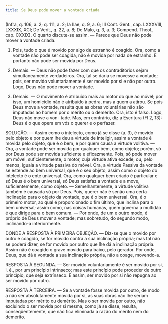 ```yaml
---
title: Se Deus pode mover a vontade criada
---
```


(Infra, q. 106, a. 2; q. 111, a. 2; Ia IIae, q. 9, a. 6; III Cont. Gent., cap. LXXXVIII, LXXXIX, XCI; De Verit., q. 22, a. 8; De Malo, q. 3, a. 3; Compend. Theol., cap. CXXIX).
  O quarto discute-se assim. — Parece que Deus não pode mover a vontade criada.  

1. Pois, tudo o que é movido por algo de estranho é coagido. Ora, como a vontade não pode ser coagida, não é movida por nada de estranho. E portanto não pode ser movida por Deus.  

2. Demais. — Deus não pode fazer com que os contraditórios sejam simultaneamente verdadeiros. Ora, tal se daria se movesse a vontade; pois, ser movido voluntariamente é ser movido por si e não por outro. Logo, Deus não pode mover a vontade.  

3. Demais. — O movimento é atribuído mais ao motor do que ao móvel; por isso, um homicídio não é atribuído à pedra, mas a quem a atirou. Se pois Deus move a vontade, resulta que as obras voluntárias não são imputadas ao homem por o mérito ou o demérito. Ora, isto é falso. Logo, Deus não move a von- tade.  Mas, em contrário, diz a Escritura (Fl 2, 13): Deus é o que opera em vós o querer e o perfazer.  

SOLUÇÃO. — Assim como o intelecto, como já se disse (a. 3), é movido pelo objeto e por quem lhe deu a virtude de inteligir, assim a vontade é movida pelo objeto, que é o bem, e por quem causa a virtude volitiva. — Ora, a vontade pode ser movida por qualquer bem, como objeto; porém, só por Deus pode ser movida suficiente e eficazmente. Pois, só pode mover um móvel, suficientemente, o motor, cuja virtude ativa excede, ou, pelo menos, iguala a virtude passiva do móvel. Ora, a virtude Passiva da vontade se estende ao bem universal, que é o seu objeto, assim como o objeto do intelecto é o ente universal. Ora, como qualquer bem criado é particular e só Deus é o bem universal, só Deus satisfaz a vontade e a move, suficientemente, como objeto. — Semelhantemente, a virtude volitiva também é causada só por Deus. Pois, querer não é senão uma certa inclinação para o objeto da vontade, que é o bem universal. Ora, é o primeiro motor, ao qual é proporcionado o fim último, que inclina para o bem universal; assim como, nas coisas humanas, quem governa a multidão é que dirige para o bem comum. — Por onde, de um e outro modo, é próprio de Deus mover a vontade; mas sobretudo, do segundo modo, inclinando-a interiormente.  

DONDE A RESPOSTA À PRIMEIRA OBJEÇÃO. — Diz-se que o movido por outro é coagido, se for movido contra a sua inclinação própria; mas tal não se poderá dizer, se for movido por outro que lhe dá a inclinação própria. Assim não é coagido o grave movido para baixo, pelo gerador. Por onde, Deus, que dá à vontade a sua inclinação própria, não a coage, movendo-a.  

RESPOSTA À SEGUNDA. — Ser movido voluntariamente é ser movido por si, i. é., por um princípio intrínseco; mas este princípio pode proceder de outro princípio, que seja extrínseco. E assim, ser movido por si não repugna ao ser movido por outro.  

RESPOSTA À TERCEIRA. — Se a vontade fosse movida por outro, de modo a não ser absolutamente movida por si, as suas obras não lhe seriam imputadas por mérito ou demérito. Mas o ser movida por outro, não excluindo o ser movida por si mesma, como já se disse, resulta, conseqüentemente, que não fica eliminada a razão do mérito nem do demérito.